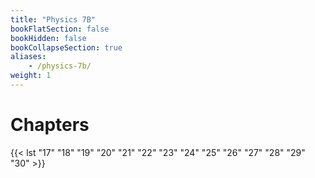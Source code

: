 ```yaml
---
title: "Physics 7B"
bookFlatSection: false
bookHidden: false
bookCollapseSection: true
aliases:
    - /physics-7b/
weight: 1
---
```


# Chapters

{{< lst "17" "18" "19" "20" "21" "22" "23" "24" "25" "26" "27" "28" "29" "30" >}}